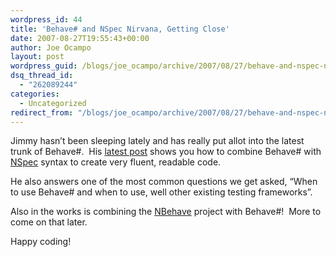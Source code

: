 ```yaml
---
wordpress_id: 44
title: 'Behave# and NSpec Nirvana, Getting Close'
date: 2007-08-27T19:55:43+00:00
author: Joe Ocampo
layout: post
wordpress_guid: /blogs/joe_ocampo/archive/2007/08/27/behave-and-nspec-nirvana-getting-close.aspx
dsq_thread_id:
  - "262089244"
categories:
  - Uncategorized
redirect_from: "/blogs/joe_ocampo/archive/2007/08/27/behave-and-nspec-nirvana-getting-close.aspx/"
---
```

Jimmy hasn&#8217;t been sleeping lately and has really put allot into the latest trunk of Behave#.&nbsp; His <a href="http://grabbagoft.blogspot.com/2007/08/authoring-stories-with-bdd-using-behave.html" target="_blank">latest post</a> shows you how to combine Behave# with <a href="http://nspec.tigris.org/" target="_blank">NSpec</a> syntax to create very fluent, readable code.

He also answers one of the most common questions we get asked, &#8220;When to use Behave# and when to use, well other existing testing frameworks&#8221;.

Also in the works is combining the <a href="http://nbehave.org/" target="_blank">NBehave</a> project&nbsp;with Behave#!&nbsp; More to come on that later.

Happy coding!